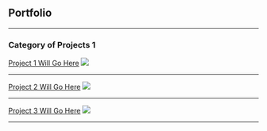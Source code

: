 ## Portfolio

---

### Category of Projects 1

[Project 1 Will Go Here](/sample_page)
<img src="images/dummy_thumbnail.jpg?raw=true"/>

---
[Project 2 Will Go Here](/pdf/sample_presentation.pdf)
<img src="images/dummy_thumbnail.jpg?raw=true"/>

---
[Project 3 Will Go Here](http://example.com/)
<img src="images/dummy_thumbnail.jpg?raw=true"/>

---

